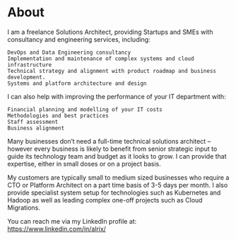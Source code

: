 # About

I am a freelance Solutions Architect, providing Startups and SMEs with consultancy and engineering services, including:

    DevOps and Data Engineering consultancy
    Implementation and maintenance of complex systems and cloud infrastructure
    Technical strategy and alignment with product roadmap and business development.
    Systems and platform architecture and design

I can also help with improving the performance of your IT department with:

    Financial planning and modelling of your IT costs
    Methodologies and best practices
    Staff assessment
    Business alignment

Many businesses don’t need a full-time technical solutions architect – however every business is likely to benefit from senior strategic input to guide its technology team and budget as it looks to grow. I can provide that expertise, either in small doses or on a project basis.

My customers are typically small to medium sized businesses who require a CTO or Platform Architect on a part time basis of 3-5 days per month. I also provide specialist system setup for technologies such as Kubernetes and Hadoop as well as leading complex one-off projects such as Cloud Migrations.

You can reach me via my LinkedIn profile at: https://www.linkedin.com/in/alrix/

